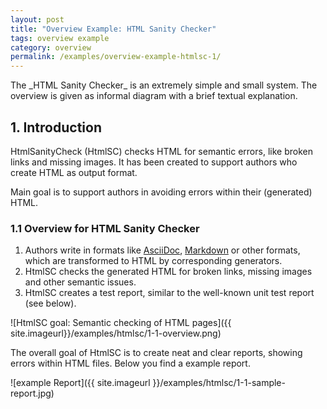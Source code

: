 ```yaml
---
layout: post
title: "Overview Example: HTML Sanity Checker"
tags: overview example 
category: overview
permalink: /examples/overview-example-htmlsc-1/
---
```


<div class="arc42-example" markdown="1">
The _HTML Sanity Checker_ is an extremely simple and small system.
The overview is given as informal diagram with a brief textual explanation.
</div>

## 1. Introduction 


HtmlSanityCheck (HtmlSC) checks HTML for semantic errors, like broken links and missing images. 
It has been created to support authors who create HTML as output format.

Main goal is to support authors in avoiding errors within their (generated) HTML.


### 1.1 Overview for HTML Sanity Checker


1. Authors write in formats like <a target="_blank" rel="noopener noreferrer nofollow" href="https://asciidoctor.org/docs/what-is-asciidoc/">AsciiDoc</a>, <a target="_blank" rel="noopener noreferrer nofollow" href="https://www.daringfireball.net/projects/markdown/syntax">Markdown</a> or other formats, which are transformed to HTML by corresponding generators.
2. HtmlSC checks the generated HTML for broken links, missing images and other semantic issues.
3. HtmlSC creates a test report, similar to the well-known unit test report (see below).

![HtmlSC goal: Semantic checking of HTML pages]({{ site.imageurl}}/examples/htmlsc/1-1-overview.png)

The overall goal of HtmlSC is to create neat and clear reports, showing errors within HTML files. Below you find a example report.

![example Report]({{ site.imageurl }}/examples/htmlsc/1-1-sample-report.jpg)
